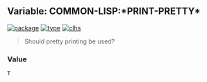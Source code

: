 ## Variable: COMMON-LISP:\*PRINT-PRETTY\*
[![package](https://img.shields.io/badge/Package-COMMON--LISP-5f9ea0.svg?style=social&colorA=999999)](../) [![type](https://img.shields.io/badge/Type-Variable-5f9ea0.svg?style=social&colorA=999999)](../#variable) [![clhs](https://img.shields.io/badge/CLHS-*PRINT--PRETTY*-5f9ea0.svg?style=social&colorA=999999)](http://www.lispworks.com/documentation/HyperSpec/Body/v_pr_pre.htm) 

> Should pretty printing be used?

### Value
```
T
```
